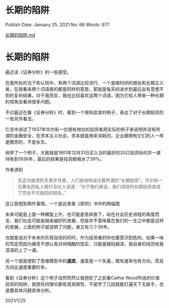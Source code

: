 # 长期的陷阱

Publish Date: January 25, 2021
No: 66
Words: 677

[长期的陷阱.md](%E9%95%BF%E6%9C%9F%E7%9A%84%E9%99%B7%E9%98%B1%20cbdd35c288654c1c99fcb7357e42efe6.md)

# 长期的陷阱

最近读《证券分析》的一些感受。

在我所处的当下和认知中，有两个词语比较流行，一个是做时间的朋友和长期主义者，在我看来两个词语表的都是同样的意思，那就是每天的进步到最后会有意想不到的复利结果。对于我而言，我也比较喜欢这两个词语，因为它给人带来一种长期的视角去看待很多问题。

不过最近在看《证券分析》时，看到一个很有启发的例子，表达了对于长期投资的一些另外看法。

引言中讲述了1937年华尔街一位很有地位的投资者用实际的例子来说明并没有所谓的金融安全，在资本主义社会，资本就是用来消耗的，企业跟拥有它们的人一样是脆肉的，不是永生。

他举了一个例子，大致就是1901年12月31日买入当时最好的20只投资标的并一直持有到1936年，最后的结果是投资额缩水了39%。

作者讲到

> 在这次崩溃的天真岁月里，人们愉快地谈论着所谓的“长期投资”。华尔街一位著名的私人银行合伙人说道：“对于我们来说，我们深信的长期投资变成了完全不可挽回的损失。”
> 

这让我想到两件事情。一个是达里奥《原则》书中的两幅图

未来可能是上面一种螺旋上升，也可能是急转直下，站在社会历史进程的角度而言，我们社会可能是越来越好的发展，但是并不意味着在我们的一生之中都是这样的发展，上面的例子就说明了问题，谁又有几个36年。

也就是说对于未来的乐观自信的同时，作为投资者的你也要意识到危险，如果一味的笃定而因为痛苦不想认真对待残酷的现实，只能是越陷越深，我自身的经历给我深深的上了一课。

另一个就是想到了思维模型中的**速度**，速度是一个矢量，既有速率也有方向，而且方向比速度重要的多。

看到《证券分析》这个例子自然而然让我想到了之前看Cathie Wood所说的价值投资的陷阱，我想任何理论都有其局限性，不是学了几招就能打遍天下无敌手，也是要具体问题具体分析。

2021/1/25